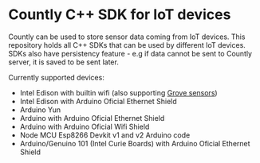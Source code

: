 
# Countly C++ SDK for IoT devices

Countly can be used to store sensor data coming from IoT devices. This repository holds all C++ SDKs that can be used by different IoT devices. SDKs also have persistency feature - e.g if data cannot be sent to Countly server, it is saved to be sent later. 

Currently supported devices: 

* Intel Edison with builtin wifi (also supporting [Grove sensors](http://www.seeedstudio.com/depot/Grove-Indoor-Environment-Kit-for-Intel-Edison-p-2427.html)) 
* Intel Edison with Arduino Oficial Ethernet Shield 
* Arduino Yun
* Arduino with Arduino Oficial Ethernet Shield 
* Arduino with Arduino Oficial Wifi Shield
* Node MCU Esp8266 Devkit v1 and v2 Arduino code
* Arduino/Genuino 101 (Intel Curie Boards) with Arduino Oficial Ethernet Shield

<!-- ## Documentation 

All documentation related to this Python SDK is [located in resources page](http://resources.count.ly/v1.0/docs/iot-devices-python).

If you are very new to C++, or if you are more comfortable using Python, we also have [Countly Python SDK repository](https://github.com/Countly/countly-sdk-iot-python/) for several supported IoT devices. 

--> 
